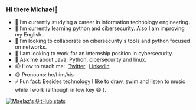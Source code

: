 ### Hi there Michael👋



<!--
**wanferno/wanferno** is a ✨ _special_ ✨ repository because its `README.md` (this file) appears on your GitHub profile.

Here are some ideas to get you started:-->

- 🔭 I’m currently studying a career in information technology engineering.
- 🌱 I’m currently learning python and cibersecurity. Also I am improving my English.
- 👯 I’m looking to collaborate on cibersecurity´s tools and python focused on networks.
- 🤔 I am looking to work for an internship position in cybersecurity.
- 💬 Ask me about Java, Python, cibersecurity and linux.
- 📫 How to reach me: 
      -[Twitter](https://twitter.com/mael_laz)
      -[Linkedln](https://www.linkedin.com/in/michaelpazminoc/)
- 😄 Pronouns: he/him/his
- ⚡ Fun fact: Besides technology I like to draw, swim and listen to music while I work (although in low key 😄 ).


[![Maelaz's GitHub stats](https://github-readme-stats.vercel.app/api?username=wanferno)](https://github.com/anuraghazra/github-readme-stats)

